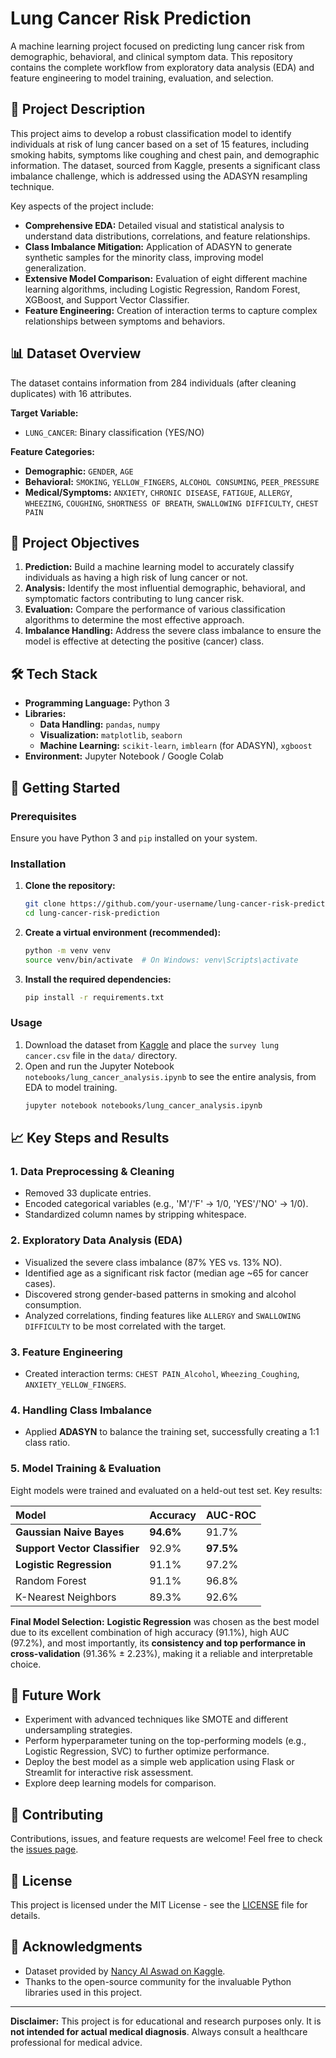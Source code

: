 # Lung Cancer Risk Prediction

A machine learning project focused on predicting lung cancer risk from demographic, behavioral, and clinical symptom data. This repository contains the complete workflow from exploratory data analysis (EDA) and feature engineering to model training, evaluation, and selection.

## 📖 Project Description

This project aims to develop a robust classification model to identify individuals at risk of lung cancer based on a set of 15 features, including smoking habits, symptoms like coughing and chest pain, and demographic information. The dataset, sourced from Kaggle, presents a significant class imbalance challenge, which is addressed using the ADASYN resampling technique.

Key aspects of the project include:
-   **Comprehensive EDA:** Detailed visual and statistical analysis to understand data distributions, correlations, and feature relationships.
-   **Class Imbalance Mitigation:** Application of ADASYN to generate synthetic samples for the minority class, improving model generalization.
-   **Extensive Model Comparison:** Evaluation of eight different machine learning algorithms, including Logistic Regression, Random Forest, XGBoost, and Support Vector Classifier.
-   **Feature Engineering:** Creation of interaction terms to capture complex relationships between symptoms and behaviors.

## 📊 Dataset Overview

The dataset contains information from 284 individuals (after cleaning duplicates) with 16 attributes.

**Target Variable:**
-   `LUNG_CANCER`: Binary classification (YES/NO)

**Feature Categories:**
-   **Demographic:** `GENDER`, `AGE`
-   **Behavioral:** `SMOKING`, `YELLOW_FINGERS`, `ALCOHOL CONSUMING`, `PEER_PRESSURE`
-   **Medical/Symptoms:** `ANXIETY`, `CHRONIC DISEASE`, `FATIGUE`, `ALLERGY`, `WHEEZING`, `COUGHING`, `SHORTNESS OF BREATH`, `SWALLOWING DIFFICULTY`, `CHEST PAIN`

## 🎯 Project Objectives

1.  **Prediction:** Build a machine learning model to accurately classify individuals as having a high risk of lung cancer or not.
2.  **Analysis:** Identify the most influential demographic, behavioral, and symptomatic factors contributing to lung cancer risk.
3.  **Evaluation:** Compare the performance of various classification algorithms to determine the most effective approach.
4.  **Imbalance Handling:** Address the severe class imbalance to ensure the model is effective at detecting the positive (cancer) class.

## 🛠️ Tech Stack

-   **Programming Language:** Python 3
-   **Libraries:**
    -   **Data Handling:** `pandas`, `numpy`
    -   **Visualization:** `matplotlib`, `seaborn`
    -   **Machine Learning:** `scikit-learn`, `imblearn` (for ADASYN), `xgboost`
-   **Environment:** Jupyter Notebook / Google Colab

## 🚀 Getting Started

### Prerequisites

Ensure you have Python 3 and `pip` installed on your system.

### Installation

1.  **Clone the repository:**
    ```bash
    git clone https://github.com/your-username/lung-cancer-risk-prediction.git
    cd lung-cancer-risk-prediction
    ```

2.  **Create a virtual environment (recommended):**
    ```bash
    python -m venv venv
    source venv/bin/activate  # On Windows: venv\Scripts\activate
    ```

3.  **Install the required dependencies:**
    ```bash
    pip install -r requirements.txt
    ```

### Usage

1.  Download the dataset from [Kaggle](https://www.kaggle.com/datasets/nancyalaswad90/lung-cancer/data) and place the `survey lung cancer.csv` file in the `data/` directory.
2.  Open and run the Jupyter Notebook `notebooks/lung_cancer_analysis.ipynb` to see the entire analysis, from EDA to model training.
    ```bash
    jupyter notebook notebooks/lung_cancer_analysis.ipynb
    ```

## 📈 Key Steps and Results

### 1. Data Preprocessing & Cleaning
-   Removed 33 duplicate entries.
-   Encoded categorical variables (e.g., 'M'/'F' -> 1/0, 'YES'/'NO' -> 1/0).
-   Standardized column names by stripping whitespace.

### 2. Exploratory Data Analysis (EDA)
-   Visualized the severe class imbalance (87% YES vs. 13% NO).
-   Identified age as a significant risk factor (median age ~65 for cancer cases).
-   Discovered strong gender-based patterns in smoking and alcohol consumption.
-   Analyzed correlations, finding features like `ALLERGY` and `SWALLOWING DIFFICULTY` to be most correlated with the target.

### 3. Feature Engineering
-   Created interaction terms: `CHEST PAIN_Alcohol`, `Wheezing_Coughing`, `ANXIETY_YELLOW_FINGERS`.

### 4. Handling Class Imbalance
-   Applied **ADASYN** to balance the training set, successfully creating a 1:1 class ratio.

### 5. Model Training & Evaluation
Eight models were trained and evaluated on a held-out test set. Key results:

| Model | Accuracy | AUC-ROC |
| :------------------------ | :------- | :------ |
| **Gaussian Naive Bayes**  | **94.6%**  | 91.7%   |
| **Support Vector Classifier** | 92.9%   | **97.5%**  |
| **Logistic Regression**   | 91.1%   | 97.2%   |
| Random Forest             | 91.1%   | 96.8%   |
| K-Nearest Neighbors       | 89.3%   | 92.6%   |

**Final Model Selection:** **Logistic Regression** was chosen as the best model due to its excellent combination of high accuracy (91.1%), high AUC (97.2%), and most importantly, its **consistency and top performance in cross-validation** (91.36% ± 2.23%), making it a reliable and interpretable choice.

## 🔮 Future Work

-   Experiment with advanced techniques like SMOTE and different undersampling strategies.
-   Perform hyperparameter tuning on the top-performing models (e.g., Logistic Regression, SVC) to further optimize performance.
-   Deploy the best model as a simple web application using Flask or Streamlit for interactive risk assessment.
-   Explore deep learning models for comparison.

## 👥 Contributing

Contributions, issues, and feature requests are welcome! Feel free to check the [issues page](https://github.com/your-username/lung-cancer-risk-prediction/issues).

## 📝 License

This project is licensed under the MIT License - see the [LICENSE](LICENSE) file for details.

## 🙏 Acknowledgments

-   Dataset provided by [Nancy Al Aswad on Kaggle](https://www.kaggle.com/datasets/nancyalaswad90/lung-cancer).
-   Thanks to the open-source community for the invaluable Python libraries used in this project.

---

**Disclaimer:** This project is for educational and research purposes only. It is **not intended for actual medical diagnosis**. Always consult a healthcare professional for medical advice.
